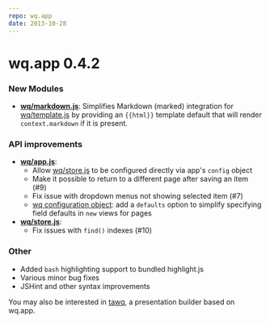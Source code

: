 ```yaml
---
repo: wq.app
date: 2013-10-28
---
```


# wq.app 0.4.2

### New Modules
- **[wq/markdown.js](../@wq/index.md)**: Simplifies Markdown (marked) integration for [wq/template.js](../@wq/index.md) by providing an `{{html}}` template default that will render `context.markdown` if it is present.

### API improvements
- **[wq/app.js](../@wq/app.md)**:
  - Allow [wq/store.js](../@wq/store.md) to be configured directly via app's `config` object
  - Make it possible to return to a different page after saving an item (#9)
  - Fix issue with dropdown menus not showing selected item (#7)
  - [wq configuration object](../wq-configuration-object.md): add a `defaults` option to simplify specifying field defaults in `new` views for pages
- **[wq/store.js](../@wq/store.md)**:
  - Fix issues with `find()` indexes (#10)

### Other
- Added `bash` highlighting support to bundled highlight.js
- Various minor bug fixes
- JSHint and other syntax improvements

You may also be interested in [tawq](https://ta.wq.io), a presentation builder based on wq.app.
